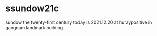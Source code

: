 # ssundow21c
sundow the twenty-first century
today is 2021.12.20 at huraypositive in gangnam landmark building 
